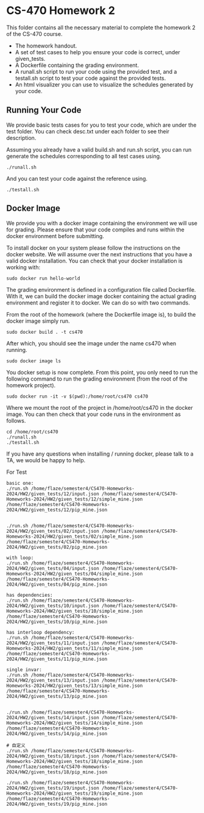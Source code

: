 # CS-470 Homework 2
This folder contains all the necessary material to complete the homework 2 of the CS-470 course.

- The homework handout.
- A set of test cases to help you ensure your code is correct, under given_tests.
- A Dockerfile containing the grading environment.
- A runall.sh script to run your code using the provided test, and a testall.sh script to test your code against the
  provided tests.
- An html visualizer you can use to visualize the schedules generated by your code.

## Running Your Code
We provide basic tests cases for you to test your code, which are under the test folder. You can check desc.txt under
each folder to see their description. 

Assuming you already have a valid build.sh and run.sh script, you can run generate the schedules corresponding to all
test cases using.

```
./runall.sh
```

And you can test your code against the reference using.

```
./testall.sh
```

## Docker Image
We provide you with a docker image containing the environment we will use for grading. Please ensure that your code
compiles and runs within the docker environment before submitting. 

To install docker on your system please follow the instructions on the docker website. We will assume over the next
instructions that you have a valid docker installation. You can check that your docker installation is working with: 

```
sudo docker run hello-world
```

The grading environment is defined in a configuration file called Dockerfile. With it, we can build the docker image
docker containing the actual grading environment and register it to docker. We can do so with two commands.

From the root of the homework (where the Dockerfile image is), to build the docker image simply run.

```
sudo docker build . -t cs470
```

After which, you should see the image under the name cs470 when running.

```
sudo docker image ls
```

You docker setup is now complete. From this point, you only need to run the following command to run the grading
environment (from the root of the homework project). 

```
sudo docker run -it -v $(pwd):/home/root/cs470 cs470
```

Where we mount the root of the project in /home/root/cs470 in the docker image. You can then check that your code runs
in the environment as follows. 

```
cd /home/root/cs470
./runall.sh
./testall.sh
```

If you have any questions when installing / running docker, please talk to a TA, we would be happy
to help.


For Test
```
basic one:
./run.sh /home/flaze/semester4/CS470-Homeworks-2024/HW2/given_tests/12/input.json /home/flaze/semester4/CS470-Homeworks-2024/HW2/given_tests/12/simple_mine.json /home/flaze/semester4/CS470-Homeworks-2024/HW2/given_tests/12/pip_mine.json


./run.sh /home/flaze/semester4/CS470-Homeworks-2024/HW2/given_tests/02/input.json /home/flaze/semester4/CS470-Homeworks-2024/HW2/given_tests/02/simple_mine.json /home/flaze/semester4/CS470-Homeworks-2024/HW2/given_tests/02/pip_mine.json

with loop:
./run.sh /home/flaze/semester4/CS470-Homeworks-2024/HW2/given_tests/04/input.json /home/flaze/semester4/CS470-Homeworks-2024/HW2/given_tests/04/simple_mine.json /home/flaze/semester4/CS470-Homeworks-2024/HW2/given_tests/04/pip_mine.json

has dependencies:
./run.sh /home/flaze/semester4/CS470-Homeworks-2024/HW2/given_tests/10/input.json /home/flaze/semester4/CS470-Homeworks-2024/HW2/given_tests/10/simple_mine.json /home/flaze/semester4/CS470-Homeworks-2024/HW2/given_tests/10/pip_mine.json

has interloop dependency:
./run.sh /home/flaze/semester4/CS470-Homeworks-2024/HW2/given_tests/11/input.json /home/flaze/semester4/CS470-Homeworks-2024/HW2/given_tests/11/simple_mine.json /home/flaze/semester4/CS470-Homeworks-2024/HW2/given_tests/11/pip_mine.json

single invar:
./run.sh /home/flaze/semester4/CS470-Homeworks-2024/HW2/given_tests/13/input.json /home/flaze/semester4/CS470-Homeworks-2024/HW2/given_tests/13/simple_mine.json /home/flaze/semester4/CS470-Homeworks-2024/HW2/given_tests/13/pip_mine.json


./run.sh /home/flaze/semester4/CS470-Homeworks-2024/HW2/given_tests/14/input.json /home/flaze/semester4/CS470-Homeworks-2024/HW2/given_tests/14/simple_mine.json /home/flaze/semester4/CS470-Homeworks-2024/HW2/given_tests/14/pip_mine.json

# 自定义
./run.sh /home/flaze/semester4/CS470-Homeworks-2024/HW2/given_tests/18/input.json /home/flaze/semester4/CS470-Homeworks-2024/HW2/given_tests/18/simple_mine.json /home/flaze/semester4/CS470-Homeworks-2024/HW2/given_tests/18/pip_mine.json

./run.sh /home/flaze/semester4/CS470-Homeworks-2024/HW2/given_tests/19/input.json /home/flaze/semester4/CS470-Homeworks-2024/HW2/given_tests/19/simple_mine.json /home/flaze/semester4/CS470-Homeworks-2024/HW2/given_tests/19/pip_mine.json
```

